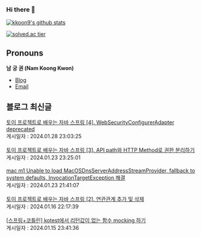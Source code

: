
### Hi there 👋
[![kkoon9's github stats](https://github-readme-stats.vercel.app/api?username=kkoon9&theme=tokyonight)](https://github.com/anuraghazra/github-readme-stats)

[![solved.ac tier](http://mazassumnida.wtf/api/generate_badge?boj=rndrnjs2003)](https://solved.ac/rndrnjs2003)
## Pronouns
**남 궁 권 (Nam Koong Kwon)**
- [Blog](https://kkoon9.tistory.com)
- [Email](mailto:rndrnjs2003@naver.com)

## 블로그 최신글
<a href=https://kkoon9.tistory.com/552>토이 프로젝트로 배우는 자바 스프링 [4]. WebSecurityConfigurerAdapter deprecated</a></br>게시일자 : 2024.01.28 23:03:25</br></br><a href=https://kkoon9.tistory.com/551>토이 프로젝트로 배우는 자바 스프링 [3]. API path와 HTTP Method로 권한 분리하기</a></br>게시일자 : 2024.01.23 23:25:01</br></br><a href=https://kkoon9.tistory.com/550>mac m1 Unable to load MacOSDnsServerAddressStreamProvider, fallback to system defaults, InvocationTargetException 해결</a></br>게시일자 : 2024.01.23 21:41:07</br></br><a href=https://kkoon9.tistory.com/549>토이 프로젝트로 배우는 자바 스프링 [2]. 연관관계 추가 및 삭제</a></br>게시일자 : 2024.01.16 22:17:39</br></br><a href=https://kkoon9.tistory.com/548>[스프링+코틀린] kotest에서 리턴값이 없는 함수 mocking 하기</a></br>게시일자 : 2024.01.15 23:41:36</br></br>